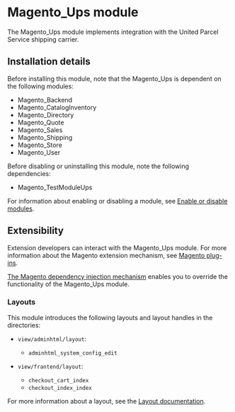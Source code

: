 # Magento_Ups module

The Magento_Ups module implements integration with the United Parcel Service shipping carrier.

## Installation details

Before installing this module, note that the Magento_Ups is dependent on the following modules:

- Magento_Backend
- Magento_CatalogInventory
- Magento_Directory
- Magento_Quote
- Magento_Sales
- Magento_Shipping
- Magento_Store
- Magento_User

Before disabling or uninstalling this module, note the following dependencies:

- Magento_TestModuleUps

For information about enabling or disabling a module, see [Enable or disable modules](https://devdocs.magento.com/guides/v2.4/install-gde/install/cli/install-cli-subcommands-enable.html).

## Extensibility

Extension developers can interact with the Magento_Ups module. For more information about the Magento extension mechanism, see [Magento plug-ins](https://devdocs.magento.com/guides/v2.4/extension-dev-guide/plugins.html).

[The Magento dependency injection mechanism](https://devdocs.magento.com/guides/v2.4/extension-dev-guide/depend-inj.html) enables you to override the functionality of the Magento_Ups module.

### Layouts

This module introduces the following layouts and layout handles in the directories:

- `view/adminhtml/layout`:
    - `adminhtml_system_config_edit`

- `view/frantend/layout`:
    - `checkout_cart_index`
    - `checkout_index_index`

For more information about a layout, see the [Layout documentation](https://devdocs.magento.com/guides/v2.4/frontend-dev-guide/layouts/layout-overview.html).
